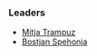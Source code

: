 ### Leaders

* [Mitja Trampuz](mailto:mitja.trampuz@owasp.org)
* [Bostjan Spehonja](mailto:bostjan.spehonja@owasp.org)
